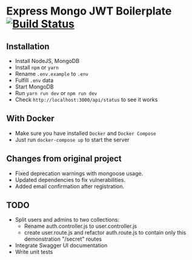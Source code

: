 # Express Mongo JWT Boilerplate [![Build Status](https://travis-ci.org/kasvith/express-mongo-jwt-boilerplate.svg?branch=master)](https://travis-ci.org/kasvith/express-mongo-jwt-boilerplate)

## Installation

- Install NodeJS, MongoDB
- Install `npm` or `yarn`
- Rename `.env.example` to `.env`
- Fulfill `.env` data
- Start MongoDB
- Run `yarn run dev` or `npm run dev`
- Check `http://localhost:3000/api/status` to see it works

## With Docker

- Make sure you have installed `Docker` and `Docker Compose`
- Just run `docker-compose up` to start the server

## Changes from original project

- Fixed deprecation warnings with mongoose usage.
- Updated dependencies to fix vulnerabilities.
- Added email confirmation after registration.

## TODO

- Split users and admins to two collections:
  - Rename auth.controller.js to user.controller.js
  - create user.route.js and refactor auth.route.js to contain only this demonstration "/secret" routes
- Integrate Swagger UI documentation
- Write unit tests
